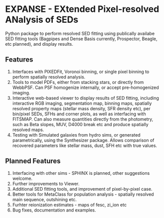 # EXPANSE - EXtended Pixel-resolved ANalysis of SEDs

Python package to perform resolved SED fitting using publically availabe SED fitting tools (Bagpipes and Dense Basis currently, Prospector, Beagle, etc planned), and display results. 

## Features

1. Interfaces with PIXEDFit, Voronoi binning, or single pixel binning to perform spatially resolved analysis.
2. Tools to model PDFs, either from stacking stars, or directly from WebbPSF. Can PSF homogenize internally, or accept pre-homogenized imaging.
3. Interactive web-based viewer to display results of SED fitting, including interactive RGB imaging, segmentation map, binning maps, spatially resolved property maps (stellar mass density, SFR density etc), per bin/pixel SEDs, SFHs and corner plots, as well as interfacing with FITSMAP. Can also measure quantities directly from the photometry, such as Beta slopes, MUV, D4000 break etc and produce spatially resolved maps.
4. Testing with Simulated galaxies from hydro sims, or generated parametrically, using the Synthesizer package. Allows comparison of recovered parameters like stellar mass, dust, SFH etc with true values.

## Planned Features

1. Interfacing with other sims - SPHINX is planned, other suggestions welcome.
2. Further improvements to Viewer.
3. Additional SED fitting tools, and improvement of pixel-by-pixel case.
4. Better tools for MetaClass for population analysis - spatially resolved main sequence, outshining etc.
5. Furhter reionization estimates - maps of fesc, zi_ion etc
7. Bug fixes, documentation and examples.
